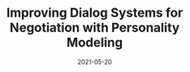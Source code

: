 ---
title: "Improving Dialog Systems for Negotiation with Personality Modeling"
date: 2021-05-20
draft: false
post_type: publication
authors: [runzhey, jingxiaoc, karthikn]
venue: ACL 2021
tags: []
direct_link: https://arxiv.org/abs/2010.09954

code: https://github.com/princeton-nlp/NegotiationToM
link: https://arxiv.org/abs/2010.09954
---